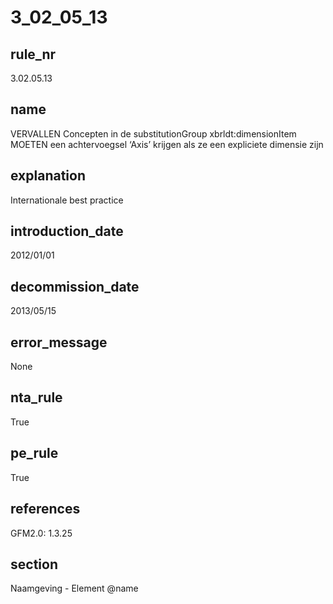 # 3_02_05_13

## rule_nr
3.02.05.13

## name
VERVALLEN Concepten in de substitutionGroup xbrldt:dimensionItem MOETEN een achtervoegsel ‘Axis’ krijgen als ze een expliciete dimensie zijn

## explanation
Internationale best practice

## introduction_date
2012/01/01

## decommission_date
2013/05/15

## error_message
None

## nta_rule
True

## pe_rule
True

## references
GFM2.0: 1.3.25

## section
Naamgeving - Element @name

